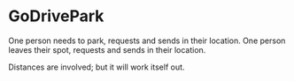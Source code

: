 # GoDrivePark

One person needs to park, requests and sends in their location.
One person leaves their spot, requests and sends in their location.

Distances are involved; but it will work itself out.
